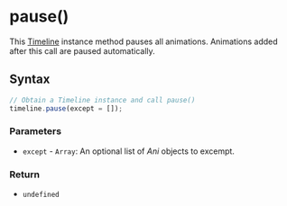 # pause\(\)

This [Timeline](./) instance method pauses all animations. Animations added after this call are paused automatically.

## Syntax

```javascript
// Obtain a Timeline instance and call pause()
timeline.pause(except = []);
```

### Parameters

* `except` - `Array`: An optional list of _Ani_ objects to excempt.

### Return

* `undefined`

